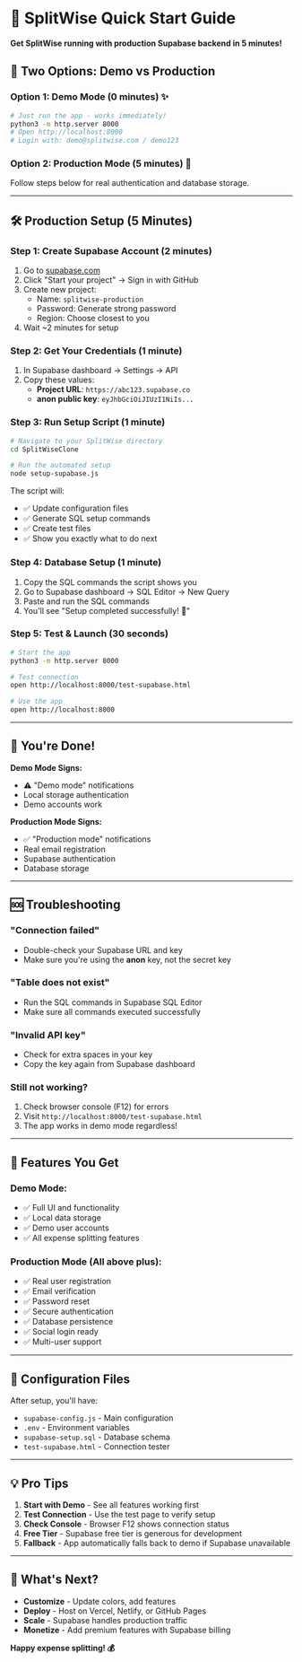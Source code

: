 # 🚀 SplitWise Quick Start Guide

**Get SplitWise running with production Supabase backend in 5 minutes!**

## 🎯 Two Options: Demo vs Production

### Option 1: Demo Mode (0 minutes) ✨
```bash
# Just run the app - works immediately!
python3 -m http.server 8000
# Open http://localhost:8000
# Login with: demo@splitwise.com / demo123
```

### Option 2: Production Mode (5 minutes) 🚀
Follow steps below for real authentication and database storage.

---

## 🛠️ Production Setup (5 Minutes)

### Step 1: Create Supabase Account (2 minutes)
1. Go to [supabase.com](https://supabase.com)
2. Click "Start your project" → Sign in with GitHub
3. Create new project:
   - Name: `splitwise-production`
   - Password: Generate strong password
   - Region: Choose closest to you
4. Wait ~2 minutes for setup

### Step 2: Get Your Credentials (1 minute)
1. In Supabase dashboard → Settings → API
2. Copy these values:
   - **Project URL**: `https://abc123.supabase.co`
   - **anon public key**: `eyJhbGciOiJIUzI1NiIs...`

### Step 3: Run Setup Script (1 minute)
```bash
# Navigate to your SplitWise directory
cd SplitWiseClone

# Run the automated setup
node setup-supabase.js
```

The script will:
- ✅ Update configuration files
- ✅ Generate SQL setup commands  
- ✅ Create test files
- ✅ Show you exactly what to do next

### Step 4: Database Setup (1 minute)
1. Copy the SQL commands the script shows you
2. Go to Supabase dashboard → SQL Editor → New Query
3. Paste and run the SQL commands
4. You'll see "Setup completed successfully! 🎉"

### Step 5: Test & Launch (30 seconds)
```bash
# Start the app
python3 -m http.server 8000

# Test connection
open http://localhost:8000/test-supabase.html

# Use the app
open http://localhost:8000
```

---

## 🎉 You're Done!

**Demo Mode Signs:**
- ⚠️ "Demo mode" notifications
- Local storage authentication
- Demo accounts work

**Production Mode Signs:**
- ✅ "Production mode" notifications  
- Real email registration
- Supabase authentication
- Database storage

---

## 🆘 Troubleshooting

### "Connection failed"
- Double-check your Supabase URL and key
- Make sure you're using the **anon** key, not the secret key

### "Table does not exist"
- Run the SQL commands in Supabase SQL Editor
- Make sure all commands executed successfully

### "Invalid API key"
- Check for extra spaces in your key
- Copy the key again from Supabase dashboard

### Still not working?
1. Check browser console (F12) for errors
2. Visit `http://localhost:8000/test-supabase.html`
3. The app works in demo mode regardless!

---

## 📱 Features You Get

### Demo Mode:
- ✅ Full UI and functionality
- ✅ Local data storage
- ✅ Demo user accounts
- ✅ All expense splitting features

### Production Mode (All above plus):
- ✅ Real user registration
- ✅ Email verification
- ✅ Password reset
- ✅ Secure authentication
- ✅ Database persistence
- ✅ Social login ready
- ✅ Multi-user support

---

## 🔧 Configuration Files

After setup, you'll have:
- `supabase-config.js` - Main configuration
- `.env` - Environment variables
- `supabase-setup.sql` - Database schema
- `test-supabase.html` - Connection tester

---

## 💡 Pro Tips

1. **Start with Demo** - See all features working first
2. **Test Connection** - Use the test page to verify setup
3. **Check Console** - Browser F12 shows connection status
4. **Free Tier** - Supabase free tier is generous for development
5. **Fallback** - App automatically falls back to demo if Supabase unavailable

---

## 🎯 What's Next?

- **Customize** - Update colors, add features
- **Deploy** - Host on Vercel, Netlify, or GitHub Pages
- **Scale** - Supabase handles production traffic
- **Monetize** - Add premium features with Supabase billing

**Happy expense splitting! 💰**